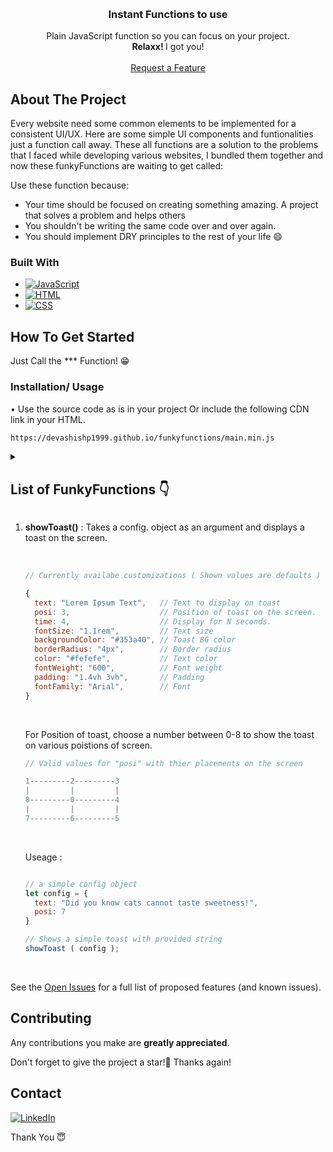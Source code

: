 <a name="readme-top"></a>

<!-- PROJECT LOGO -->
<br />
<div align="center">

<h3 align="center">Instant Functions to use</h3>

  <p align="center">
    Plain JavaScript function so you can focus on your project.
    <br />
    <span><strong>Relaxx! </strong>I got you!</span>
    <br />
    <br />
    <a href="https://github.com/devashishp1999/funkyfunctions/issues">Request a Feature</a>
  </p>
</div>

<!-- TABLE OF CONTENTS 
<details open>
  <summary>List of FunkyFunctions 👇</summary>
  <ul>
    <li><a href="#about-the-project">About The Project</a></li>
    <li><a href="#getting-started">Getting Started</a></li>
    <li><a href="#usage">Usage</a></li>
    <li><a href="#contact">Contact</a></li>
    <li><a href="#acknowledgments">Acknowledgments</a></li>
  </ul>
</details>
-->

<!-- ABOUT THE PROJECT -->

## About The Project

Every website need some common elements to be implemented for a consistent UI/UX. Here are some simple UI components and funtionalities just a function call away. These all functions are a solution to the problems that I faced while developing various websites, I bundled them together and now these funkyFunctions are waiting to get called:

Use these function because:
* Your time should be focused on creating something amazing. A project that solves a problem and helps others
* You shouldn't be writing the same code over and over again.
* You should implement DRY principles to the rest of your life :smile:


### Built With

- [![JavaScript][javascript.com]][javascript-url]
- [![HTML][html.com]][html-url]
- [![CSS][css.com]][css-url]

<!-- GETTING STARTED -->

## How To Get Started

Just Call the *** Function! 😁

### Installation/ Usage

•  Use the source code as is in your project Or include the following CDN link in your HTML.

   ```sh
   https://devashishp1999.github.io/funkyfunctions/main.min.js
   ```

<!-- USAGE EXAMPLES -->

<details close>
  <summary><h2>List of FunkyFunctions 👇</h2></summary>
  <ol>
    <li><a href="#showtoast">showToast()</a></li>
  </ol>
</details>

<span id="showtoast" ></span>

<ol>
  <li><strong>showToast()</strong> : Takes a config. object as an argument and displays a toast on the screen.</li>
  <br />
  
  ```js
  
  // Currently availabe customizations ( Shown values are defaults ) :-
  
  {
    text: "Lorem Ipsum Text",   // Text to display on toast
    posi: 3,                    // Position of toast on the screen.
    time: 4,                    // Display for N seconds.
    fontSize: "1.1rem",         // Text size
    backgroundColor: "#353a40", // Toast BG color
    borderRadius: "4px",        // Border radius
    color: "#fefefe",           // Text color
    fontWeight: "600",          // Font weight
    padding: "1.4vh 3vh",       // Padding
    fontFamily: "Arial",        // Font
  }
  
  ```
<br />

For Position of toast, choose a number between 0-8 to show the toast on various poistions of screen.

  ```js
  // Valid values for "posi" with thier placements on the screen
  
  1---------2---------3
  |         |         |
  8---------0---------4
  |         |         |
  7---------6---------5
  
  ```
  
<br />

Useage : 

```js

// a simple config object
let config = {
  text: "Did you know cats cannot taste sweetness!",
  posi: 7
}

// Shows a simple toast with provided string 
showToast ( config );

```
</ol>

<br />

See the <a href="https://github.com/devashishp1999/funkyfunctions/issues">Open Issues</a> for a full list of proposed features (and known issues).

<!-- CONTRIBUTING -->

## Contributing

Any contributions you make are **greatly appreciated**.

Don't forget to give the project a star!🌟 Thanks again!

<!-- CONTACT -->

## Contact

[![LinkedIn][linkedin-shield]][linkedin-url]


<!-- ACKNOWLEDGMENTS 

## Acknowledgments

- []()
- []()
- []()
-->

<!-- MARKDOWN LINKS & IMAGES -->
<!-- https://www.markdownguide.org/basic-syntax/#reference-style-links -->

[stars-shield]: https://img.shields.io/github/stars/github_username/repo_name.svg?style=for-the-badge
[stars-url]: https://github.com/github_username/repo_name/stargazers
[issues-shield]: https://img.shields.io/github/issues/github_username/repo_name.svg?style=for-the-badge
[issues-url]: https://github.com/github_username/repo_name/issues
[license-shield]: https://img.shields.io/github/license/github_username/repo_name.svg?style=for-the-badge
[license-url]: https://github.com/github_username/repo_name/blob/master/LICENSE.txt
[linkedin-shield]: https://img.shields.io/badge/-LinkedIn-black.svg?style=for-the-badge&logo=linkedin&colorB=555
[linkedin-url]: https://linkedin.com/in/devashishpujari
[product-screenshot]: images/screenshot.png
[next.js]: https://img.shields.io/badge/next.js-000000?style=for-the-badge&logo=nextdotjs&logoColor=white
[next-url]: https://nextjs.org/
[react.js]: https://img.shields.io/badge/React-20232A?style=for-the-badge&logo=react&logoColor=61DAFB
[react-url]: https://reactjs.org/
[vue.js]: https://img.shields.io/badge/Vue.js-35495E?style=for-the-badge&logo=vuedotjs&logoColor=4FC08D
[vue-url]: https://vuejs.org/
[angular.io]: https://img.shields.io/badge/Angular-DD0031?style=for-the-badge&logo=angular&logoColor=white
[angular-url]: https://angular.io/
[svelte.dev]: https://img.shields.io/badge/Svelte-4A4A55?style=for-the-badge&logo=svelte&logoColor=FF3E00
[svelte-url]: https://svelte.dev/
[laravel.com]: https://img.shields.io/badge/Laravel-FF2D20?style=for-the-badge&logo=laravel&logoColor=white
[laravel-url]: https://laravel.com
[bootstrap.com]: https://img.shields.io/badge/Bootstrap-563D7C?style=for-the-badge&logo=bootstrap&logoColor=white
[bootstrap-url]: https://getbootstrap.com
[jquery.com]: https://img.shields.io/badge/jQuery-0769AD?style=for-the-badge&logo=jquery&logoColor=white
[jquery-url]: https://jquery.com
[javascript.com]: https://img.shields.io/badge/JavaScript-F7DF1E?style=for-the-badge&logo&logoColor=black
[javascript-url]: https://developer.mozilla.org/en-US/docs/Web/JavaScript
[html.com]: https://img.shields.io/badge/HTML-E96228?style=for-the-badge&logo=html
[html-url]: https://developer.mozilla.org/en-US/docs/Web/HTML
[css.com]: https://img.shields.io/badge/CSS-2965F1?style=for-the-badge&logo=CSS&logoColor=black
[css-url]: https://developer.mozilla.org/en-US/docs/Web/CSS


Thank You 😇
  
